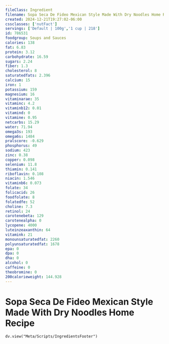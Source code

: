 ```yaml
---
fileClass: Ingredient
filename: Sopa Seca De Fideo Mexican Style Made With Dry Noodles Home Recipe
created: 2024-12-21T19:27:02-06:00
cssclasses: ['nutFact']
servings: ['Default | 100g','1 cup | 218']
id: 786531
foodgroup: Soups and Sauces
calories: 138
fat: 6.83
protein: 3.12
carbohydrate: 16.59
sugars: 2.24
fiber: 1.3
cholesterol: 8
saturatedfats: 2.396
calcium: 15
iron: 1
potassium: 159
magnesium: 16
vitaminarae: 35
vitaminc: 4.2
vitaminb12: 0.01
vitamind: 0
vitamine: 0.95
netcarbs: 15.29
water: 71.94
omega3s: 193
omega6s: 1484
pralscore: -0.629
phosphorus: 49
sodium: 423
zinc: 0.38
copper: 0.098
selenium: 11.8
thiamin: 0.141
riboflavin: 0.108
niacin: 1.546
vitaminb6: 0.073
folate: 34
folicacid: 26
foodfolate: 8
folatedfe: 52
choline: 7.3
retinol: 24
carotenebeta: 129
carotenealpha: 0
lycopene: 4000
luteinzeaxanthin: 64
vitamink: 21
monounsaturatedfat: 2260
polyunsaturatedfat: 1678
epa: 0
dpa: 0
dha: 0
alcohol: 0
caffeine: 0
theobromine: 0
200calorieweight: 144.928
---
```


# Sopa Seca De Fideo Mexican Style Made With Dry Noodles Home Recipe

```dataviewjs
dv.view("Meta/Scripts/IngredientsFooter")
```